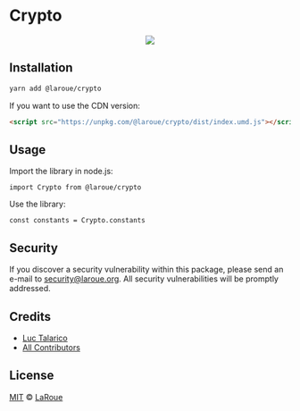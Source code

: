 # Crypto

<p align="center">
    <img src="./banner.png?sanitize=true" />
</p>

## Installation

```bash
yarn add @laroue/crypto
```

If you want to use the CDN version:

```html
<script src="https://unpkg.com/@laroue/crypto/dist/index.umd.js"></script>
```

## Usage

Import the library in node.js:

```
import Crypto from @laroue/crypto
```

Use the library:

```
const constants = Crypto.constants
```

## Security

If you discover a security vulnerability within this package, please send an e-mail to security@laroue.org. All security vulnerabilities will be promptly addressed.

## Credits

-   [Luc Talarico](https::/github.com/laroue)
-   [All Contributors](../../../../contributors)

## License

[MIT](LICENSE) © [LaRoue](https://laroue.org)
